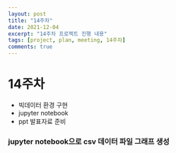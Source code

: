 ```yaml
---
layout: post
title: "14주차"
date: 2021-12-04
excerpt: "14주차 프로젝트 진행 내용"
tags: [project, plan, meeting, 14주차]
comments: true
---
```


# 14주차
* 빅데이터 환경 구현
* jupyter notebook
* ppt 발표자료 준비

### jupyter notebook으로 csv 데이터 파일 그래프 생성

<script src="https://gist.github.com/riri0602/677501a9d642fb5fc08a9b911ad1f956.js"></script>
